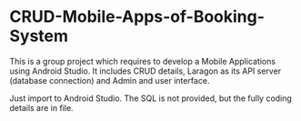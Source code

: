 # CRUD-Mobile-Apps-of-Booking-System
This is a group project which requires to develop a Mobile Applications using Android Studio. It includes CRUD details, Laragon as its API server (database connection) and Admin and user interface.

Just import to Android Studio. The SQL is not provided, but the fully coding details are in file.
